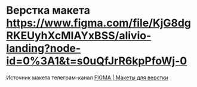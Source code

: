# Верстка макета https://www.figma.com/file/KjG8dgRKEUyhXcMIAYxBSS/alivio-landing?node-id=0%3A1&t=s0uQfJrR6kpPfoWj-0
Источник макета телеграм-канал [FIGMA | Макеты для верстки](https://t.me/+oXZSKMmXp6UyOGI6)